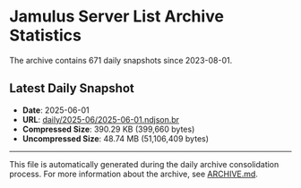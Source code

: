 # Jamulus Server List Archive Statistics

The archive contains 671 daily snapshots since 2023-08-01.

## Latest Daily Snapshot

- **Date**: 2025-06-01
- **URL**: [daily/2025-06/2025-06-01.ndjson.br](https://jamulus-archive.ap-south-1.linodeobjects.com/main/daily/2025-06/2025-06-01.ndjson.br)
- **Compressed Size**: 390.29 KB (399,660 bytes)
- **Uncompressed Size**: 48.74 MB (51,106,409 bytes)

---

This file is automatically generated during the daily archive consolidation process.
For more information about the archive, see [ARCHIVE.md](ARCHIVE.md).
